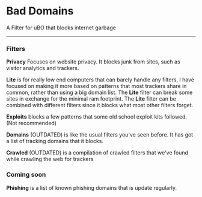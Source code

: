 # Bad Domains
A Filter for uBO that blocks internet garbage

___

### Filters
**Privacy** Focuses on website privacy. It blocks junk from sites, such as visitor analytics and trackers.

**Lite** is for really low end computers that can barely handle any filters, I have focused on making it more based on patterns that most trackers share in common, rather than using a big domain list.
The **Lite** filter can break some sites in exchange for the minimal ram footprint.
The **Lite** filter can be combined with different filters since it blocks what most other filters forget.

**Exploits** blocks a few patterns that some old school exploit kits followed. (Not recommended)

**Domains** (OUTDATED) is like the usual filters you've seen before. It has got a list of tracking domains that it blocks.

**Crawled** (OUTDATED) is a compilation of crawled filters that we've found while crawling the web for trackers

### Coming soon

**Phishing** is a list of known phishing domains that is update regularly.
